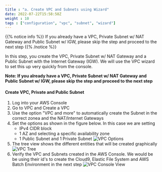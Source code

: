 ```yaml
---
title : "a. Create VPC and Subnets using Wizard"
date: 2022-07-22T15:58:58Z
weight : 10
tags : ["configuration", "vpc", "subnet", "wizard"]
---
```


{{% notice info %}}
If you already have a VPC, Private Subnet w/ NAT Gateway and Public Subnet w/ IGW, please skip the step and proceed to the next step 
{{% /notice %}}

In this step, you create the VPC, Private Subnet w/ NAT Gateway and a Public Subnet with the Internet Gateway (IGW). We will use the VPC wizard to set this up very quickly from the console.

**Note: If you already have a VPC, Private Subnet w/ NAT Gateway and Public Subnet w/ IGW, please skip the step and proceed to the next step**

#### Create VPC, Private and Public Subnet

1. Log into your AWS Console
2. Go to VPC and Create a VPC
3. Use the option "VPC and more" to automatically create the Subnet in the correct zonea and the NAT/Internet Gateways
4. Set the options as shown in the figure below. In this case we are setting
    - IPv4 CIDR block
    - 1 AZ and selecting a specific availability zone
    - 1 Public Subnet and 1 Private Subnet
![VPC Options](/images/batch_mnp/vpc_wizard_options.png)
5. The tree view shows the different entities that will be created graphically
![VPC Tree](/images/batch_mnp/vpc_wizard_tree.png)
6. Verify the VPC and Subnets created in the AWS Console. We would be be using their id's to create the Cloud9, Elastic File System and AWS Batch Environment in the next step
![VPC Console View](/images/batch_mnp/vpc_subnet_console_view.png)


